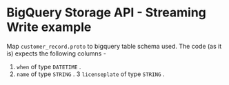 # BigQuery Storage API - Streaming Write example

Map `customer_record.proto` to bigquery table schema used. The code (as it is) expects the following columns -

1. `when` of type `DATETIME` . 
2. `name` of type `STRING` . 
3 `licenseplate` of type `STRING` . 